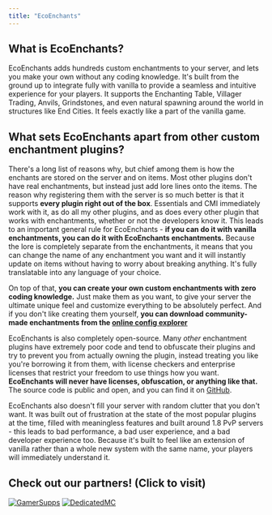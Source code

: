 ```yaml
---
title: "EcoEnchants"
---
```


## What is EcoEnchants?

EcoEnchants adds hundreds custom enchantments to your server, and lets you make your own without any coding knowledge. It's built from the ground up to integrate fully with vanilla to provide a seamless and intuitive experience for your players. It supports the Enchanting Table, Villager Trading, Anvils, Grindstones, and even natural spawning around the world in structures like End Cities. It feels exactly like a part of the vanilla game.

## What sets EcoEnchants apart from other custom enchantment plugins?

There's a long list of reasons why, but chief among them is how the enchants are stored on the server and on items. Most other plugins don't have real enchantments, but instead just add lore lines onto the items. The reason why registering them with the server is so much better is that it supports **every plugin right out of the box**. Essentials and CMI immediately work with it, as do all my other plugins, and as does every other plugin that works with enchantments, whether or not the developers know it. This leads to an important general rule for EcoEnchants - **if you can do it with vanilla enchantments, you can do it with EcoEnchants enchantments.** Because the lore is completely separate from the enchantments, it means that you can change the name of any enchantment you want and it will instantly update on items without having to worry about breaking anything. It's fully translatable into any language of your choice.

On top of that, **you can create your own custom enchantments with zero coding knowledge.** Just make them as you want, to give your server the ultimate unique feel and customize everything to be absolutely perfect. And if you don't like creating them yourself, **you can download community-made enchantments from the [online config explorer](https://lrcdb.auxilor.io)**

EcoEnchants is also completely open-source. Many *other* enchantment plugins have extremely poor code and tend to obfuscate their plugins and try to prevent you from actually owning the plugin, instead treating you like you're borrowing it from them, with license checkers and enterprise licenses that restrict your freedom to use things how you want. **EcoEnchants will never have licenses, obfuscation, or anything like that.** The source code is public and open, and you can find it on [GitHub](https://github.com/Auxilor/EcoEnchants).

EcoEnchants also doesn't fill your server with random clutter that you don't want. It was built out of frustration at the state of the most popular plugins at the time, filled with meaningless features and built around 1.8 PvP servers - this leads to bad performance, a bad user experience, and a bad developer experience too. Because it's built to feel like an extension of vanilla rather than a whole new system with the same name, your players will immediately understand it.

## Check out our partners! (Click to visit)

[![GamerSupps](https://i.imgur.com/7mFhlQO.png)](http://gamersupps.gg/discount/Auxilor?afmc=Auxilor)
[![DedicatedMC](https://i.imgur.com/x9aeH38.png)](https://dedimc.promo/Auxilor)